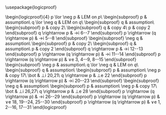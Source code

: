 ---
---
\usepackage{logicproof}

\begin{logicproof}{4}
p \lor \neg p & LEM on $p$\\
\begin{subproof}
    p & assumption\\
    q \lor \neg q & LEM on $q$\\
    \begin{subproof}
        q & assumption\\
        \begin{subproof}
            p & copy 2\\
            \begin{subproof}
                q & copy 4\\
                p & copy 2
            \end{subproof}
            q \rightarrow p & $\rightarrow$i 6--7
        \end{subproof}
        p \rightarrow (q \rightarrow p) & $\rightarrow$i 5--8
    \end{subproof}
    \begin{subproof}
        \neg q & assumption\\
        \begin{subproof}
            p & copy 2\\
            \begin{subproof}
                q & assumption\\
                p & copy 2
            \end{subproof}
            q \rightarrow p & $\rightarrow$i 12--13
        \end{subproof}
        p \rightarrow (q \rightarrow p) & $\rightarrow$i 11--14
    \end{subproof}
    p \rightarrow (q \rightarrow p) & $\lor$e 3, 4--9, 8--15
\end{subproof}
\begin{subproof}
    \neg p & assumption\\
    q \lor \neg q & LEM on $q$\\
    \begin{subproof}
        q & assumption\\
        \begin{subproof}
            p & assumption\\
            \neg p & copy 17\\
            \bot & $\bot$i 20,21\\
            q \rightarrow p & $\bot$e 22
        \end{subproof}
        p \rightarrow (q \rightarrow p) & $\rightarrow$i 20--23
    \end{subproof}
    \begin{subproof}
        \neg q & assumption\\
        \begin{subproof}
            p & assumption\\
            \neg p & copy 17\\
            \bot & $\bot$i 26,27\\
            q \rightarrow p & $\bot$e 28
        \end{subproof}
        p \rightarrow (q \rightarrow p) & $\rightarrow$i 26--29
    \end{subproof}
    p \rightarrow (q \rightarrow p) & $\lor$e 18, 19--24, 25--30
\end{subproof}
p \rightarrow (q \rightarrow p) & $\lor$e 1, 2--16, 17--31
\end{logicproof}